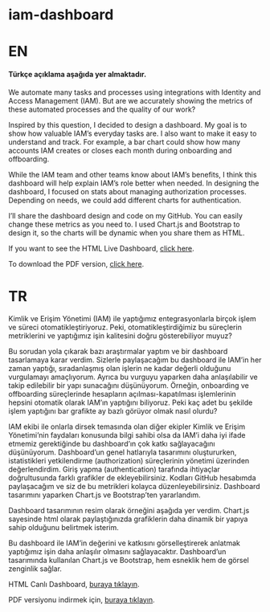 # iam-dashboard

# EN 
#### Türkçe açıklama aşağıda yer almaktadır.

We automate many tasks and processes using integrations with Identity and Access Management (IAM). But are we accurately showing the metrics of these automated processes and the quality of our work?

Inspired by this question, I decided to design a dashboard. My goal is to show how valuable IAM’s everyday tasks are. I also want to make it easy to understand and track. For example, a bar chart could show how many accounts IAM creates or closes each month during onboarding and offboarding.

While the IAM team and other teams know about IAM’s benefits, I think this dashboard will help explain IAM’s role better when needed. In designing the dashboard, I focused on stats about managing authorization processes. Depending on needs, we could add different charts for authentication.

I’ll share the dashboard design and code on my GitHub. You can easily change these metrics as you need to. I used Chart.js and Bootstrap to design it, so the charts will be dynamic when you share them as HTML.

If you want to see the HTML Live Dashboard, [click here](https://omermertkaya.github.io/pdf/kimlik-ve-erisim-yonetimi-dashboard/dashboard_EN.html).

To download the PDF version, [click here](https://omermertkaya.github.io/pdf/kimlik-ve-erisim-yonetimi-dashboard/dashboard_ENPDF.pdf).

# TR

Kimlik ve Erişim Yönetimi (IAM) ile yaptığımız entegrasyonlarla birçok işlem ve süreci otomatikleştiriyoruz. Peki, otomatikleştirdiğimiz bu süreçlerin metriklerini ve yaptığımız işin kalitesini doğru gösterebiliyor muyuz?

Bu sorudan yola çıkarak bazı araştırmalar yaptım ve bir dashboard tasarlamaya karar verdim. Sizlerle paylaşacağım bu dashboard ile IAM’in her zaman yaptığı, sıradanlaşmış olan işlerin ne kadar değerli olduğunu vurgulamayı amaçlıyorum. Ayrıca bu vurguyu yaparken daha anlaşılabilir ve takip edilebilir bir yapı sunacağını düşünüyorum. Örneğin, onboarding ve offboarding süreçlerinde hesapların açılması-kapatılması işlemlerinin hepsini otomatik olarak IAM’ın yaptığını biliyoruz. Peki kaç adet bu şekilde işlem yaptığını bar grafikte ay bazlı görüyor olmak nasıl olurdu?

IAM ekibi ile onlarla dirsek temasında olan diğer ekipler Kimlik ve Erişim Yönetimi’nin faydaları konusunda bilgi sahibi olsa da IAM’i daha iyi ifade etmemiz gerektiğinde bu dashboard’ın çok katkı sağlayacağını düşünüyorum. Dashboard’un genel hatlarıyla tasarımını oluştururken, istatistikleri yetkilendirme (authorization) süreçlerinin yönetimi üzerinden değerlendirdim. Giriş yapma (authentication) tarafında ihtiyaçlar doğrultusunda farklı grafikler de ekleyebilirsiniz. Kodları GitHub hesabımda paylaşacağım ve siz de bu metrikleri kolayca düzenleyebilirsiniz. Dashboard tasarımını yaparken Chart.js ve Bootstrap’ten yararlandım.

Dashboard tasarımının resim olarak örneğini aşağıda yer verdim. Chart.js sayesinde html olarak paylaştığınızda grafiklerin daha dinamik bir yapıya sahip olduğunu belirtmek isterim.

Bu dashboard ile IAM’in değerini ve katkısını görselleştirerek anlatmak yaptığımız işin daha anlaşılır olmasını sağlayacaktır. Dashboard’un tasarımında kullanılan Chart.js ve Bootstrap, hem esneklik hem de görsel zenginlik sağlar.

HTML Canlı Dashboard, [buraya tıklayın](https://omermertkaya.github.io/pdf/kimlik-ve-erisim-yonetimi-dashboard/dashboard_TR.html).

PDF versiyonu indirmek için, [buraya tıklayın](https://omermertkaya.github.io/pdf/kimlik-ve-erisim-yonetimi-dashboard/dashboard_ENPDF.pdf).


